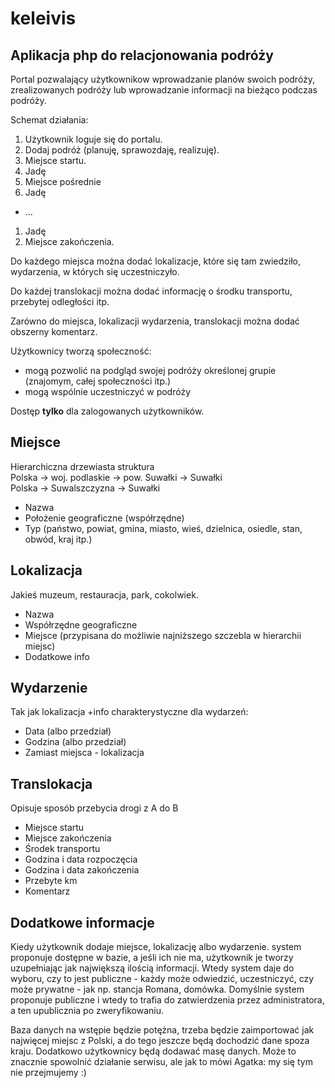 keleivis
========
Aplikacja php do relacjonowania podróży
---------------------------------

Portal pozwalający użytkownikow wprowadzanie planów swoich podróży, zrealizowanych podróży lub wprowadzanie informacji na bieżąco podczas podróży.

Schemat działania:

1. Użytkownik loguje się do portalu.
1. Dodaj podróż (planuję, sprawozdaję, realizuję).
1. Miejsce startu.
1. Jadę
1. Miejsce pośrednie
1. Jadę
  - ...
1. Jadę
1. Miejsce zakończenia.

Do każdego miejsca można dodać lokalizacje, które się tam zwiedziło, wydarzenia, w których się uczestniczyło.

Do każdej translokacji można dodać informację o środku transportu, przebytej odległości itp.

Zarówno do miejsca, lokalizacji wydarzenia, translokacji można dodać obszerny komentarz.

Użytkownicy tworzą społeczność:
* mogą pozwolić na podgląd swojej podróży określonej grupie (znajomym, całej społeczności itp.)
* mogą wspólnie uczestniczyć w podróży

Dostęp **tylko** dla zalogowanych użytkowników.

## Miejsce
Hierarchiczna drzewiasta struktura  
Polska -> woj. podlaskie -> pow. Suwałki -> Suwałki  
Polska -> Suwalszczyzna -> Suwałki
* Nazwa
* Położenie geograficzne (współrzędne)
* Typ (państwo, powiat, gmina, miasto, wieś, dzielnica, osiedle, stan, obwód, kraj itp.)

## Lokalizacja
Jakieś muzeum, restauracja, park, cokolwiek.
* Nazwa
* Współrzędne geograficzne
* Miejsce (przypisana do możliwie najniższego szczebla w hierarchii miejsc)
* Dodatkowe info

## Wydarzenie
Tak jak lokalizacja +info charakterystyczne dla wydarzeń:
* Data (albo przedział)
* Godzina (albo przedział)
* Zamiast miejsca - lokalizacja

## Translokacja
Opisuje sposób przebycia drogi z A do B
* Miejsce startu
* Miejsce zakończenia
* Środek transportu
* Godzina i data rozpoczęcia
* Godzina i data zakończenia
* Przebyte km
* Komentarz

## Dodatkowe informacje
Kiedy użytkownik dodaje miejsce, lokalizację albo wydarzenie. system proponuje dostępne w bazie, a jeśli ich nie ma, użytkownik je tworzy uzupełniając jak największą ilością informacji. Wtedy system daje do wyboru, czy to jest publiczne - każdy może odwiedzić, uczestniczyć, czy może prywatne - jak np. stancja Romana, domówka. Domyślnie system proponuje publiczne i wtedy to trafia do zatwierdzenia przez administratora, a ten upublicznia po zweryfikowaniu.

Baza danych na wstępie będzie potężna, trzeba będzie zaimportować jak najwięcej miejsc z Polski, a do tego jeszcze będą dochodzić dane spoza kraju. Dodatkowo użytkownicy będą dodawać masę danych. Może to znacznie spowolnić działanie serwisu, ale jak to mówi Agatka: my się tym nie przejmujemy :)
